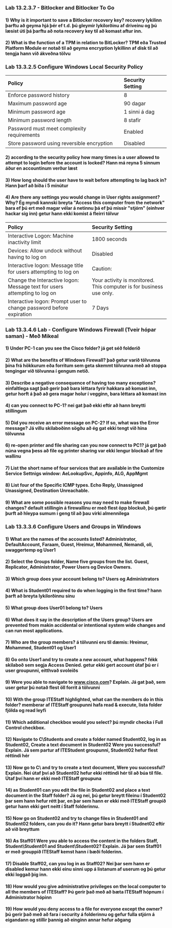 ### Lab 13.2.3.7 - Bitlocker and Bitlocker To Go
#### 1) Why is it important to save a Bitlocker recovery key? recovery lykilinn þarftu að geyma hjá þér ef t.d. þú gleymir lykilorðinu af driveinu og þú læsist úti þá þarftu að nota recovery key til að komast aftur inn.
#### 2) What is the function of a TPM in relation to BitLocker? TPM eða Trusted Platform Module er notað til að geyma encryption lykillinn af disk til að tengja hann við ákveðna tölvu
### Lab 13.3.2.5 Configure Windows Local Security Policy
| Policy     | Security Setting |
| :---        |    :----   |
| Enforce password history    | 8  |
| Maximum password age   |  90 dagar  |
| Minimum password age      | 1 sinni á dag |
| Minimum password length        |  8 stafir   |
| Password must meet complexity requirements     | Enabled   |
| Store password using reversible encryption   | Disabled     |
#### 2) according to the security policy how many times is a user allowed to attempt to login before the account is locked? Hann má reyna 5 sinnum áður en accountinum verður læst
#### 3) How long should the user have to wait before attempting to lag back in? Hann þarf að bíða í 5 mínútur
#### 4) Are there any settings you would change in User rights assignment? Why? Ég myndi kannski breyta "Access this computer from the network" bara ef þú ert með magar vélar á netinnu þá ef þú missir "stjórn" (einhver hackar sig inn) getur hann ekki komist á fleirri tölvur
| Policy     | Security Setting |
| :---        |    :----   |
| Interactive Logon: Machine inactivity limit    | 1800 seconds  |
| Devices: Allow undock without having to log on   |  Disabled  |
| Interactive logon: Message title for users attempting to log on      | Caution: |
| Change the Interactive logon: Message text for users attempting to log on |  Your activity is monitored. This computer is for business use only.   |
| Interactive logon: Prompt user to change password before expiration | 7 Days  |
### Lab 13.3.4.6 Lab - Configure Windows Firewall (Tveir hópar saman) - Með Mikeal
#### 1) Under PC-1 can you see the Cisco folder? já get séð folderið
#### 2) What are the benefits of Windows Firewall? það getur varið tölvunna þína frá hökkurum eða forritum sem geta skemmt tölvunna með að stoppa tengingar við tölvunna í gengum netið.
#### 3) Describe a negative consequence of having too many exceptions? einfaltlega sagt það gerir það bara léttara fyrir hakkara að komast inn, getur horft á það að gera magar holur í vegginn, bara léttara að komast inn
#### 4) can you connect to PC-1? nei gat það ekki eftir að hann breytti stillingum
#### 5) Did you receive an error message on PC-2? If so, what was the Error message? Já villu skilaboðinn sögðu að ég gat ekki tengt við hina tölvunna
#### 6) re-open printer and file sharing can you now connect to PC1? já gat það núna vegna þess að file og printer sharing var ekki lengur blockað af fire wallinu
#### 7) List the short name of four services that are available in the Customize Service Settnigs window: AeLookupSvc, Appinfo, ALG, AppMgmt 
#### 8) List four of the Specific ICMP types. Echo Reply, Unassigned  Unassigned, Destination Unreachable.
#### 9) What are some possible reasons you may need to make firewall changes? default stillingin á firewallinu er með flest öpp blockuð, þú gætir þurft að hleypa sumum í geng til að þau virki almennilega
### Lab 13.3.3.6 Configure Users and Groups in Windows
#### 1) What are the names of the accounts listed? Administrator, DefaultAccount, Faraam, Guest, Hreimur, Mohammed, Nemandi, oli, swaggertemp og User1
#### 2) Select the Groups folder, Name five groups from the list. Guest, Replicator, Administrator, Power Users og Device Owners.
#### 3) Which group does your account belong to? Users og Administrators
#### 4) What is Student01 required to do when logging in the first time? hann þarft að breyta lykilorðinnu sínu
#### 5) What group does User01 belong to? Users
#### 6) What does it say in the description of the Users group? Users are prevented from makin accidental or intentional system wide changes and can run most applications.
#### 7) Who are the group members? á tölvunni eru til dæmis: Hreimur, Mohammed, Student01 og User1
#### 8) Go onto User1 and try to create a new account, what happens? fékk skilaboð sem segja Access Denied. getur ekki gert account útaf þú er í user groupunni, eitthvað svoleiðs
#### 9) Were you able to navigate to www.cisco.com? Explain. Já gat það, sem user getur þú notað flest öll forrit á tölvunni 
#### 10) With the group ITEStaff highlighted, what can the members do in this folder? memberar af ITEStaff groupunni hafa read & execute, lista folder fjölda og read leyfi
#### 11) Which additional checkbox would you select? þú myndir checka í Full Control checkbox.
#### 12) Navigate to C\Students and create a folder named Student02, log in as Student02, Create a text document in Student02 Were you successful? Explain. Já sem partur af ITEStudent groupunni, Student02 hefur flest réttindi hér
#### 13) Now go to C\ and try to create a text document, Were you successful? Explain. Nei útaf því að Student02 hefur ekki réttindi hér til að búa til file. Útaf því hann er ekki með ITEStaff groupuna
#### 14) as Student01 can you edit the file in Student02 and place a text document in the Staff folder? Já og nei, þú getur breytt fileinu í Student02 þar sem hann hefur rétt þar, en þar sem hann er ekki með ITEStaff groupið getur hann ekki gert neitt í Staff folderinnu.
#### 15) Now go on Student02 and try to change files in Student01 and Student02 folders, can you do it? Hann getur bara breytt í Studnet02 eftir að við breyttum 
#### 16) As Staff01 Were you able to access the content in the folders Staff, Student\Student01 and Student\Student02? Explain. Já þar sem Staff01 er með grouppið ITEStaff kemst hann í bæði folderinn.
#### 17) Disable Staff02, can you log in as Staff02? Nei þar sem hann er disabled kemur hann ekki einu sinni upp á listanum af userum og þú getur ekki loggað þig inn.
#### 18) How would you give administrative privileges on the local computer to all the members of ITEStaff? Þú gerir það með að bæta ITEStaff hópnum í Administrator hópinn
#### 19) How would you deny access to a file for everyone except the owner? þú gerir það með að fara í security á folderinnu og gefur fulla stjórn á eigandann og stillir þannig að einginn annar hefur aðgang
####
####
####
####
####
####
####
####
####
####
####
####
####
####
####
####
####
####
####
####
####
####
####
####
####
####
####
####
####
####
####
####
####
####
####
####
####
####
####
####
####
####
####
####